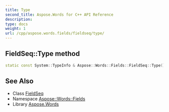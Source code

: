 ```yaml
---
title: Type
second_title: Aspose.Words for C++ API Reference
description: 
type: docs
weight: 1
url: /cpp/aspose.words.fields/fieldseq/type/
---
```

## FieldSeq::Type method




```cpp
static const System::TypeInfo & Aspose::Words::Fields::FieldSeq::Type()
```

## See Also

* Class [FieldSeq](../)
* Namespace [Aspose::Words::Fields](../../)
* Library [Aspose.Words](../../../)
